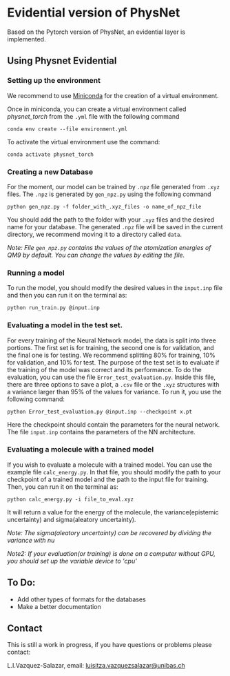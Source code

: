 # Evidential version of PhysNet
Based on the Pytorch version of PhysNet, an evidential layer is implemented. 

## Using Physnet Evidential
### Setting up the environment

We recommend to use [ Miniconda](https://docs.conda.io/projects/conda/en/latest/user-guide/install/download.html) for the creation of a virtual environment. 

Once in miniconda, you can create a virtual environment called *physnet_torch* from the `.yml` file with the following command

``` 
conda env create --file environment.yml
```
 
To activate the virtual environment use the command:

```
conda activate physnet_torch
```

### Creating a new Database

For the moment, our model can be trained by `.npz` file generated from `.xyz` files. The `.npz` is generated by `gen_npz.py` using the following command

```
python gen_npz.py -f folder_with_.xyz_files -o name_of_npz_file
```
You should add the path to the folder with your `.xyz` files and the desired name for your database. 
The generated `.npz` file will be saved in the current directory, we recommend moving it to a directory called `data`.

*Note: File `gen_npz.py` contains the values of the atomization energies of QM9 by default. You can change the values by editing the file.*


### Running a model

To run the model, you should modify the desired values in the `input.inp` file and then you can run it on the terminal as:

```
python run_train.py @input.inp
```

### Evaluating a model in the test set.

For every training of the Neural Network model, the data is split into three portions. The first set is for training, the second one is for validation, and the final one is for testing. We recommend splitting 80% for training, 10% for validation, and 10% for test. The purpose of the test set
is to evaluate if the training of the model was correct and its performance. To do the evaluation, you can use the file `Error_test_evaluation.py`.
Inside this file, there are three options to save a plot, a `.csv` file or the `.xyz` structures with a variance larger than 
95% of the values for variance. To run it, you use the following command:

```
python Error_test_evaluation.py @input.inp --checkpoint x.pt
```

Here the checkpoint should contain the parameters for the neural network. The file `input.inp` contains the parameters of the
NN architecture.

### Evaluating a molecule with a trained model

If you wish to evaluate a molecule with a trained model. You can use the example file `calc_energy.py`. 
In that file, you should modify the path to your checkpoint of a trained model and the path to the input file for training.
Then, you can run it on the terminal as:

```
python calc_energy.py -i file_to_eval.xyz
```
It will return a value for the energy of the molecule, the variance(epistemic uncertainty) and sigma(aleatory uncertainty).

*Note: The sigma(aleatory uncertainty) can be recovered by dividing the variance with nu*

*Note2: If your evaluation(or training) is done on a computer without GPU, you should set up the variable device to 'cpu'*

## To Do:

- Add other types of formats for the databases
- Make a better documentation

## Contact

This is still a work in progress, if you have questions or problems please contact:

L.I.Vazquez-Salazar, email: luisitza.vazquezsalazar@unibas.ch
